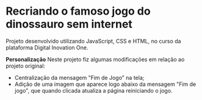 # Recriando o famoso jogo do dinossauro sem internet

Projeto desenvolvido utilizando JavaScript, CSS e HTML, no curso da plataforma Digital Inovation One.

**Personalização**
Neste projeto fiz algumas modificações em relação ao projeto original:
* Centralização da mensagem "Fim de Jogo" na tela;
* Adição de uma imagem que aparece logo abaixo da mensagem "Fim de jogo", que quando clicada atualiza a página reiniciando o jogo.